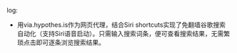 log:

- 用via.hypothes.is作为网页代理，结合Siri shortcuts实现了免翻墙谷歌搜索自动化（支持Siri语音启动）。只需输入搜索词条，便可查看搜索结果，无需繁琐点击即可逐条浏览搜索结果。
